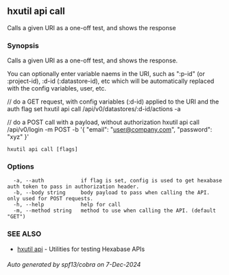 ## hxutil api call

Calls a given URI as a one-off test, and shows the response

### Synopsis

Calls a given URI as a one-off test, and shows the response.

You can optionally enter variable naems in the URI, such as ":p-id" (or :project-id), :d-id (:datastore-id), etc
which will be automatically replaced with the config variables, user, etc.

// do a GET request, with config variables (:d-id) applied to the URI and the auth flag set
hxutil api call /api/v0/datastores/:d-id/actions -a

// do a POST call with a payload, without authorization
hxutil api call /api/v0/login -m POST -b '{ "email": "user@company.com", "password": "xyz" }'

```
hxutil api call [flags]
```

### Options

```
  -a, --auth            if flag is set, config is used to get hexabase auth token to pass in authorization header.
  -b, --body string     body payload to pass when calling the API. only used for POST requests.
  -h, --help            help for call
  -m, --method string   method to use when calling the API. (default "GET")
```

### SEE ALSO

* [hxutil api](hxutil_api.md)	 - Utilities for testing Hexabase APIs

###### Auto generated by spf13/cobra on 7-Dec-2024
